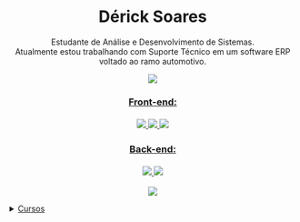 <h1 align='center'>
  Dérick Soares
</h1>

<p align='center'>
  Estudante de Análise e Desenvolvimento de Sistemas.
  <br>
  Atualmente estou trabalhando com Suporte Técnico em um software ERP voltado ao ramo automotivo.
</p>

<p align='center'>
  <a href="https://www.linkedin.com/in/deeerick/" target="_blank">
    <img src="https://img.shields.io/badge/linkedin-%230077B5.svg?&style=for-the-badge&logo=linkedin&logoColor=white" />
</p>

<h3 align='center'>
  Front-end:
  <br>
  <br>
  <img src="https://img.shields.io/badge/HTML5-E34F26?style=for-the-badge&logo=html5&logoColor=white"/>
  <img src="https://img.shields.io/badge/CSS3-1572B6?style=for-the-badge&logo=css3&logoColor=white"/>
  <img src="https://img.shields.io/badge/Bootstrap-563D7C?style=for-the-badge&logo=bootstrap&logoColor=white"/>
</h3>

<h3 align='center'>
  Back-end:
  <br>
  <br>
  <img src="https://img.shields.io/badge/Python-14354C?style=for-the-badge&logo=python&logoColor=white"/>
  <img src="https://img.shields.io/badge/MySQL-005C84?style=for-the-badge&logo=mysql&logoColor=white"/>
</h3>

<p align='center'>
  <a href="#">
  <img src="https://github-readme-stats.vercel.app/api?username=deeerick&show_icons=true&count_private=true&theme=light"/>
 </p>
  
  <details>
  <summary>Cursos</summary>
   
      <p>Análise e Desenvolvimento de Sistemas** - 2022 - 2024</p>
      <p>Estácio de Sá - Campinas</p>
  
  </details>
